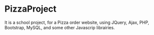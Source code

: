 # PizzaProject
It is a school project, for a Pizza order website, using JQuery, Ajax, PHP, Bootstrap, MySQL, and some other Javascrip librairies.
